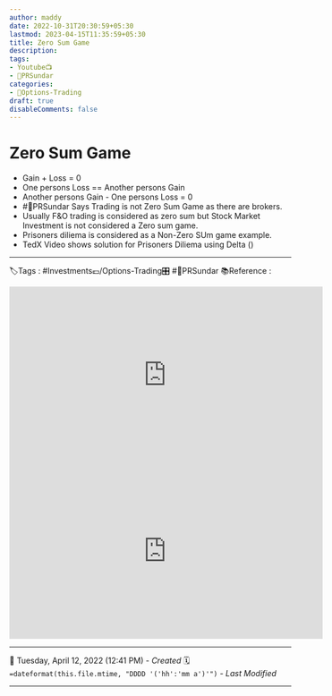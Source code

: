 ```yaml
---
author: maddy
date: 2022-10-31T20:30:59+05:30
lastmod: 2023-04-15T11:35:59+05:30
title: Zero Sum Game
description: 
tags:
- Youtube📺
- 🧔PRSundar 
categories: 
- 🤹Options-Trading
draft: true
disableComments: false
---
```

# Zero Sum Game

- Gain + Loss = 0
- One persons Loss == Another persons Gain
- Another persons Gain - One persons Loss = 0
- #🧔PRSundar Says Trading is not Zero Sum Game as there are brokers.
- Usually F&O trading is considered as zero sum but Stock Market Investment is not considered a Zero sum game.
- Prisoners diliema is considered as a Non-Zero SUm game example.
- TedX Video shows solution for Prisoners Diliema using Delta ()

---
🏷️Tags : #Investments💷/Options-Trading🎛️ #🧔PRSundar 
📚Reference :
<iframe width="560" height="315" src="https://www.youtube.com/embed/emyi4z-O0ls" title="YouTube video player" frameborder="0" allow="accelerometer; autoplay; clipboard-write; encrypted-media; gyroscope; picture-in-picture" allowfullscreen></iframe>
<iframe width="560" height="315" src="https://www.youtube.com/embed/94L1fowHUI4" title="YouTube video player" frameborder="0" allow="accelerometer; autoplay; clipboard-write; encrypted-media; gyroscope; picture-in-picture" allowfullscreen></iframe>


---
📅   Tuesday, April 12, 2022  (12:41 PM) - *Created*
🗓️ `=dateformat(this.file.mtime, "DDDD '('hh':'mm a')'")` - *Last Modified* 

---

